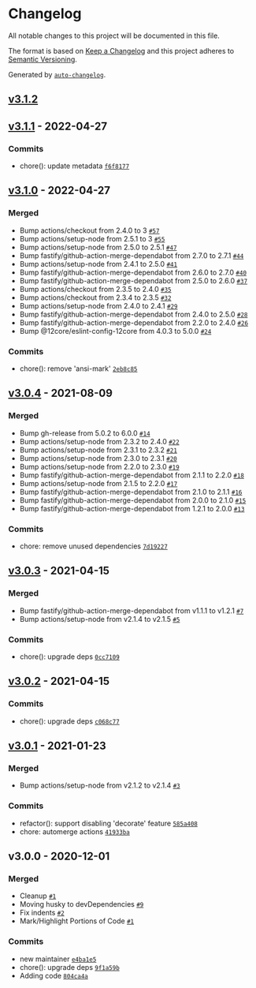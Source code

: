 # Changelog

All notable changes to this project will be documented in this file.

The format is based on [Keep a Changelog](https://keepachangelog.com/en/1.0.0/)
and this project adheres to [Semantic Versioning](https://semver.org/spec/v2.0.0.html).

Generated by [`auto-changelog`](https://github.com/CookPete/auto-changelog).

## [v3.1.2](https://github.com/mediaxml/chromafi/compare/v3.1.1...v3.1.2)

## [v3.1.1](https://github.com/mediaxml/chromafi/compare/v3.1.0...v3.1.1) - 2022-04-27

### Commits

- chore(): update metadata [`f6f8177`](https://github.com/mediaxml/chromafi/commit/f6f8177c218cdf8015a594b765bec1315c47daa3)

## [v3.1.0](https://github.com/mediaxml/chromafi/compare/v3.0.4...v3.1.0) - 2022-04-27

### Merged

- Bump actions/checkout from 2.4.0 to 3 [`#57`](https://github.com/mediaxml/chromafi/pull/57)
- Bump actions/setup-node from 2.5.1 to 3 [`#55`](https://github.com/mediaxml/chromafi/pull/55)
- Bump actions/setup-node from 2.5.0 to 2.5.1 [`#47`](https://github.com/mediaxml/chromafi/pull/47)
- Bump fastify/github-action-merge-dependabot from 2.7.0 to 2.7.1 [`#44`](https://github.com/mediaxml/chromafi/pull/44)
- Bump actions/setup-node from 2.4.1 to 2.5.0 [`#41`](https://github.com/mediaxml/chromafi/pull/41)
- Bump fastify/github-action-merge-dependabot from 2.6.0 to 2.7.0 [`#40`](https://github.com/mediaxml/chromafi/pull/40)
- Bump fastify/github-action-merge-dependabot from 2.5.0 to 2.6.0 [`#37`](https://github.com/mediaxml/chromafi/pull/37)
- Bump actions/checkout from 2.3.5 to 2.4.0 [`#35`](https://github.com/mediaxml/chromafi/pull/35)
- Bump actions/checkout from 2.3.4 to 2.3.5 [`#32`](https://github.com/mediaxml/chromafi/pull/32)
- Bump actions/setup-node from 2.4.0 to 2.4.1 [`#29`](https://github.com/mediaxml/chromafi/pull/29)
- Bump fastify/github-action-merge-dependabot from 2.4.0 to 2.5.0 [`#28`](https://github.com/mediaxml/chromafi/pull/28)
- Bump fastify/github-action-merge-dependabot from 2.2.0 to 2.4.0 [`#26`](https://github.com/mediaxml/chromafi/pull/26)
- Bump @12core/eslint-config-12core from 4.0.3 to 5.0.0 [`#24`](https://github.com/mediaxml/chromafi/pull/24)

### Commits

- chore(): remove 'ansi-mark' [`2eb8c85`](https://github.com/mediaxml/chromafi/commit/2eb8c854365dd240f9bcb767f1903a7688191b19)

## [v3.0.4](https://github.com/mediaxml/chromafi/compare/v3.0.3...v3.0.4) - 2021-08-09

### Merged

- Bump gh-release from 5.0.2 to 6.0.0 [`#14`](https://github.com/mediaxml/chromafi/pull/14)
- Bump actions/setup-node from 2.3.2 to 2.4.0 [`#22`](https://github.com/mediaxml/chromafi/pull/22)
- Bump actions/setup-node from 2.3.1 to 2.3.2 [`#21`](https://github.com/mediaxml/chromafi/pull/21)
- Bump actions/setup-node from 2.3.0 to 2.3.1 [`#20`](https://github.com/mediaxml/chromafi/pull/20)
- Bump actions/setup-node from 2.2.0 to 2.3.0 [`#19`](https://github.com/mediaxml/chromafi/pull/19)
- Bump fastify/github-action-merge-dependabot from 2.1.1 to 2.2.0 [`#18`](https://github.com/mediaxml/chromafi/pull/18)
- Bump actions/setup-node from 2.1.5 to 2.2.0 [`#17`](https://github.com/mediaxml/chromafi/pull/17)
- Bump fastify/github-action-merge-dependabot from 2.1.0 to 2.1.1 [`#16`](https://github.com/mediaxml/chromafi/pull/16)
- Bump fastify/github-action-merge-dependabot from 2.0.0 to 2.1.0 [`#15`](https://github.com/mediaxml/chromafi/pull/15)
- Bump fastify/github-action-merge-dependabot from 1.2.1 to 2.0.0 [`#13`](https://github.com/mediaxml/chromafi/pull/13)

### Commits

- chore: remove unused dependencies [`7d19227`](https://github.com/mediaxml/chromafi/commit/7d192275a78d364d6eecbe9157a874d2829a7bad)

## [v3.0.3](https://github.com/mediaxml/chromafi/compare/v3.0.2...v3.0.3) - 2021-04-15

### Merged

- Bump fastify/github-action-merge-dependabot from v1.1.1 to v1.2.1 [`#7`](https://github.com/mediaxml/chromafi/pull/7)
- Bump actions/setup-node from v2.1.4 to v2.1.5 [`#5`](https://github.com/mediaxml/chromafi/pull/5)

### Commits

- chore(): upgrade deps [`0cc7109`](https://github.com/mediaxml/chromafi/commit/0cc7109613688ec8163cfe8f4d806ec963401e1a)

## [v3.0.2](https://github.com/mediaxml/chromafi/compare/v3.0.1...v3.0.2) - 2021-04-15

### Commits

- chore(): upgrade deps [`c068c77`](https://github.com/mediaxml/chromafi/commit/c068c77dc22303bdbbd9a0b8c93eb12931ec2431)

## [v3.0.1](https://github.com/mediaxml/chromafi/compare/v3.0.0...v3.0.1) - 2021-01-23

### Merged

- Bump actions/setup-node from v2.1.2 to v2.1.4 [`#3`](https://github.com/mediaxml/chromafi/pull/3)

### Commits

- refactor(): support disabling 'decorate' feature [`585a408`](https://github.com/mediaxml/chromafi/commit/585a40856952ae5c855485dd4e6cafe10bc8ce25)
- chore: automerge actions [`41933ba`](https://github.com/mediaxml/chromafi/commit/41933baef689376bb6beca231edcdbf16713eff7)

## v3.0.0 - 2020-12-01

### Merged

- Cleanup [`#1`](https://github.com/mediaxml/chromafi/pull/1)
- Moving husky to devDependencies [`#9`](https://github.com/mediaxml/chromafi/pull/9)
- Fix indents [`#2`](https://github.com/mediaxml/chromafi/pull/2)
- Mark/Highlight Portions of Code [`#1`](https://github.com/mediaxml/chromafi/pull/1)

### Commits

- new maintainer [`e4ba1e5`](https://github.com/mediaxml/chromafi/commit/e4ba1e5fbf29c32b6e30d62543f0687df08ebace)
- chore(): upgrade deps [`9f1a59b`](https://github.com/mediaxml/chromafi/commit/9f1a59be51e51a68772178cb4c787d2e9fdc0ba0)
- Adding code [`804ca4a`](https://github.com/mediaxml/chromafi/commit/804ca4ab2efbab7f2a53d8b0c91bb088a0ff0934)

